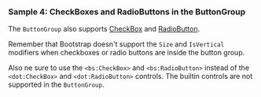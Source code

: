 ### Sample 4: CheckBoxes and RadioButtons in the ButtonGroup

The `ButtonGroup` also supports [CheckBox](/docs/controls/bootstrap/CheckBox) and [RadioButton](/docs/controls/bootstrap/RadioButton).

Remember that Bootstrap doesn't support the `Size` and `IsVertical` modifiers when checkboxes or radio buttons are inside the button group.

Also ne sure to use the `<bs:CheckBox>` and `<bs:RadioButton>` instead of the `<dot:CheckBox>` and `<dot:RadioButton>` controls. The builtin 
controls are not supported in the `ButtonGroup`.
